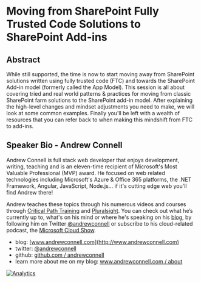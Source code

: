 Moving from SharePoint Fully Trusted Code Solutions to SharePoint Add-ins
=========================================================================

Abstract
--------
While still supported, the time is now to start moving away from SharePoint solutions written using fully trusted code (FTC) and towards the SharePoint Add-in model (formerly called the App Model). This session is all about covering tried and real world patterns & practices for moving from classic SharePoint farm solutions to the SharePoint add-in model. After explaining the high-level changes and mindset adjustments you need to make, we will look at some common examples. Finally you'll be left with a wealth of resources that you can refer back to when making this mindshift from FTC to add-ins.

Speaker Bio - Andrew Connell
----------------------------
Andrew Connell is full stack web developer that enjoys development, writing, teaching and is an eleven-time recipient of Microsoft's Most Valuable Professional (MVP) award. He focused on web related technologies including Microsoft's Azure & Office 365 platforms, the .NET Framework, Angular, JavaScript, Node.js... if it's cutting edge web you'll find Andrew there!

Andrew teaches these topics through his numerous videos and courses through [Critical Path Training](http://www.CriticalPathTraining.com) and [Pluralsight](http://www.pluralsight.com/author/andrew-connell). You can check out what he’s currently up to, what's on his mind or where he's speaking on his [blog](http://www.andrewconnell.com), by following him on Twitter [@andrewconnell](http://www.twitter.com/andrewconnell) or subscribe to his cloud-related podcast, the [Microsoft Cloud Show](http://www.microsoftcloudshow.com).

- blog: [www.andrewconnell.com](http://www.andrewconnell.com)
- twitter: [@andrewconnell](http://www.twitter.com/andrewconnell)
- github: [github.com / andrewconnell](http://github.com/andrewconnell)
- learn more about me on my blog: [www.andrewconnell.com / about](http://www.andrewconnell.com/About)

[![Analytics](https://ga-beacon.appspot.com/UA-59889067-1/pres-sp-ftcapps-addins/readme)](https://github.com/igrigorik/ga-beacon)
